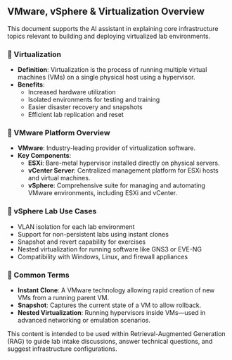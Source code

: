 
## VMware, vSphere & Virtualization Overview

This document supports the AI assistant in explaining core infrastructure topics relevant to building and deploying virtualized lab environments.

### 🔹 Virtualization

- **Definition**: Virtualization is the process of running multiple virtual machines (VMs) on a single physical host using a hypervisor.
- **Benefits**:
  - Increased hardware utilization
  - Isolated environments for testing and training
  - Easier disaster recovery and snapshots
  - Efficient lab replication and reset

### 🔹 VMware Platform Overview

- **VMware**: Industry-leading provider of virtualization software.
- **Key Components**:
  - **ESXi**: Bare-metal hypervisor installed directly on physical servers.
  - **vCenter Server**: Centralized management platform for ESXi hosts and virtual machines.
  - **vSphere**: Comprehensive suite for managing and automating VMware environments, including ESXi and vCenter.

### 🔹 vSphere Lab Use Cases

- VLAN isolation for each lab environment
- Support for non-persistent labs using instant clones
- Snapshot and revert capability for exercises
- Nested virtualization for running software like GNS3 or EVE-NG
- Compatibility with Windows, Linux, and firewall appliances

### 🔹 Common Terms

- **Instant Clone**: A VMware technology allowing rapid creation of new VMs from a running parent VM.
- **Snapshot**: Captures the current state of a VM to allow rollback.
- **Nested Virtualization**: Running hypervisors inside VMs—used in advanced networking or emulation scenarios.

This content is intended to be used within Retrieval-Augmented Generation (RAG) to guide lab intake discussions, answer technical questions, and suggest infrastructure configurations.
